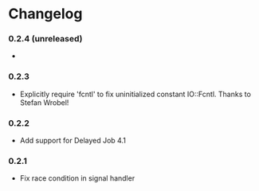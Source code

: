 # Changelog

### 0.2.4 (unreleased)
*

### 0.2.3
* Explicitly require 'fcntl' to fix uninitialized constant IO::Fcntl. Thanks to Stefan Wrobel!

### 0.2.2
* Add support for Delayed Job 4.1

### 0.2.1
* Fix race condition in signal handler
